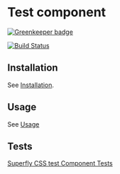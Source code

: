 # Test component

[![Greenkeeper badge](https://badges.greenkeeper.io/superflycss/component-test.svg)](https://greenkeeper.io/)

[![Build Status](https://travis-ci.org/superflycss/component-test.svg?branch=master)](https://travis-ci.org/superflycss/component-test)

## Installation

See [Installation](https://github.com/superflycss/superflycss/#installation).

## Usage

See [Usage](https://github.com/superflycss/superflycss/#usage)

## Tests

[Superfly CSS test Component Tests](https://superflycss.github.io/component-test/target/test/html/)
